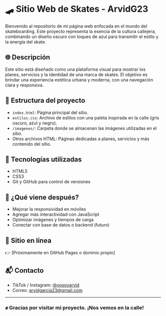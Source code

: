 # 🛹 Sitio Web de Skates - ArvidG23

Bienvenido al repositorio de mi página web enfocada en el mundo del skateboarding. Este proyecto representa la esencia de la cultura callejera, combinando un diseño oscuro con toques de azul para transmitir el estilo y la energía del skate.

## 🌐 Descripción

Este sitio está diseñado como una plataforma visual para mostrar los planes, servicios y la identidad de una marca de skates. El objetivo es brindar una experiencia estética urbana y moderna, con una navegación clara y responsiva.

## 📁 Estructura del proyecto

- `index.html`: Página principal del sitio.
- `estilos.css`: Archivo de estilos con una paleta inspirada en la calle (gris oscuro, azul y negro).
- `/imagenes/`: Carpeta donde se almacenan las imágenes utilizadas en el sitio.
- Otros archivos HTML: Páginas dedicadas a planes, servicios y más contenido del sitio.

## 🎨 Tecnologías utilizadas

- HTML5
- CSS3
- Git y GitHub para control de versiones

## 🚀 ¿Qué viene después?

- Mejorar la responsividad en móviles
- Agregar más interactividad con JavaScript
- Optimizar imágenes y tiempos de carga
- Conectar con base de datos o backend (futuro)

## 🔗 Sitio en línea

👉 [Próximamente en GitHub Pages o dominio propio]

## 📬 Contacto

- TikTok / Instagram: [@yosoyarvid](https://instagram.com/yosoyarvid)
- Correo: arvidgarcia23@gmail.com

---

### ✊ Gracias por visitar mi proyecto. ¡Nos vemos en la calle!